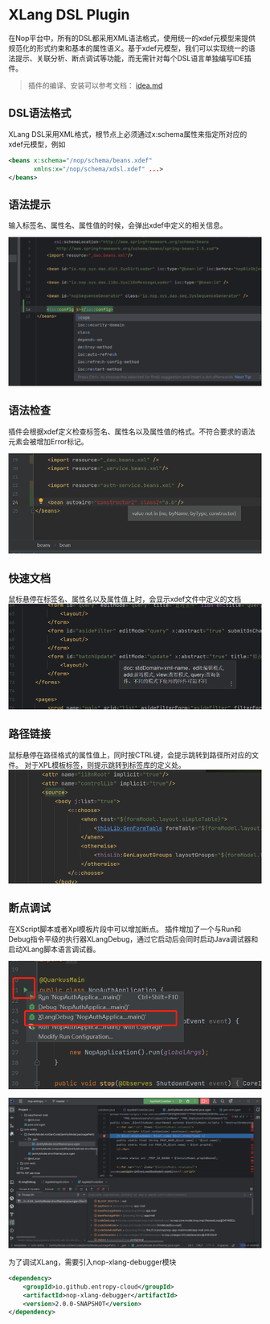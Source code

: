 # XLang DSL Plugin

在Nop平台中，所有的DSL都采用XML语法格式，使用统一的xdef元模型来提供规范化的形式约束和基本的属性语义。基于xdef元模型，我们可以实现统一的语法提示、关联分析、断点调试等功能，而无需针对每个DSL语言单独编写IDE插件。

>  插件的编译、安装可以参考文档： [idea.md](../dev-guide/ide/idea.md)

## DSL语法格式

XLang DSL采用XML格式，根节点上必须通过x:schema属性来指定所对应的xdef元模型，例如

```xml
<beans x:schema="/nop/schema/beans.xdef" 
       xmlns:x="/nop/schema/xdsl.xdef" ...>
</beans>
```

## 语法提示

输入标签名、属性名、属性值的时候，会弹出xdef中定义的相关信息。

![idea-completion](idea-completion.jpg)

## 语法检查

插件会根据xdef定义检查标签名、属性名以及属性值的格式。不符合要求的语法元素会被增加Error标记。

![idea-check](idea-check.jpg)

## 快速文档

鼠标悬停在标签名、属性名以及属性值上时，会显示xdef文件中定义的文档
![idea-quick-doc](idea-quick-doc.jpg)

## 路径链接

鼠标悬停在路径格式的属性值上，同时按CTRL键，会提示跳转到路径所对应的文件。
对于XPL模板标签，则提示跳转到标签库的定义处。
![idea-link](idea-link.png)

## 断点调试

在XScript脚本或者Xpl模板片段中可以增加断点。
插件增加了一个与Run和Debug指令平级的执行器XLangDebug，通过它启动后会同时启动Java调试器和启动XLang脚本语言调试器。

![idea-executor](idea-executor.png)

![xlang-debugger](xlang-debugger.png)

为了调试XLang，需要引入nop-xlang-debugger模块

````xml
<dependency>
    <groupId>io.github.entropy-cloud</groupId>
    <artifactId>nop-xlang-debugger</artifactId>
    <version>2.0.0-SNAPSHOT</version>
</dependency>
````